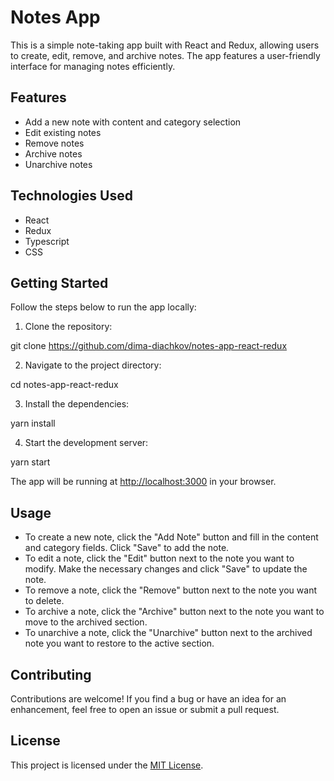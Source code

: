 # Notes App

This is a simple note-taking app built with React and Redux, allowing users to create, edit, remove, and archive notes. The app features a user-friendly interface for managing notes efficiently.

## Features

- Add a new note with content and category selection
- Edit existing notes
- Remove notes
- Archive notes
- Unarchive notes

## Technologies Used

- React
- Redux
- Typescript
- CSS

## Getting Started

Follow the steps below to run the app locally:

1. Clone the repository:

git clone https://github.com/dima-diachkov/notes-app-react-redux

2. Navigate to the project directory:

cd notes-app-react-redux

3. Install the dependencies:

yarn install

4. Start the development server:

yarn start


The app will be running at [http://localhost:3000](http://localhost:3000) in your browser.

## Usage

- To create a new note, click the "Add Note" button and fill in the content and category fields. Click "Save" to add the note.
- To edit a note, click the "Edit" button next to the note you want to modify. Make the necessary changes and click "Save" to update the note.
- To remove a note, click the "Remove" button next to the note you want to delete.
- To archive a note, click the "Archive" button next to the note you want to move to the archived section.
- To unarchive a note, click the "Unarchive" button next to the archived note you want to restore to the active section.

## Contributing

Contributions are welcome! If you find a bug or have an idea for an enhancement, feel free to open an issue or submit a pull request.

## License

This project is licensed under the [MIT License](LICENSE).
